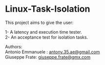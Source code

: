 # Linux-Task-Isolation

This project aims to give the user:

1- A latency and execution time tester. <br />
2- An acceptance test for isolation tasks.<br />

Authors:<br />
Antonio Emmanuele : antony.35.ae@gmail.com <br />
Giuseppe Frate:     giuseppe.frate@gmx.com <br />
